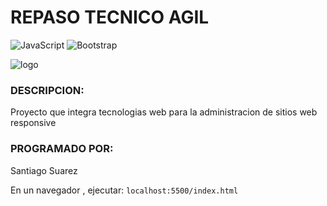 # REPASO TECNICO AGIL
![JavaScript](https://img.shields.io/badge/javascript-%23323330.svg?style=for-the-badge&logo=javascript&logoColor=%23F7DF1E)
![Bootstrap](https://img.shields.io/badge/bootstrap-%23563D7C.svg?style=for-the-badge&logo=bootstrap&logoColor=white)

![logo](https://logos-world.net/wp-content/uploads/2020/12/Disturbed-Logo.png)


### DESCRIPCION:
Proyecto que integra tecnologias web para la administracion de sitios web responsive

### PROGRAMADO POR:
Santiago Suarez

En un navegador , ejecutar:
`localhost:5500/index.html`
